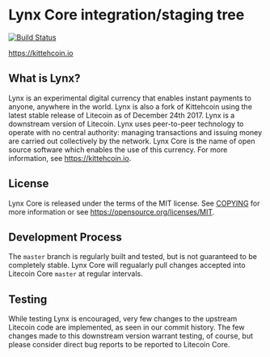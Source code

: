 Lynx Core integration/staging tree
=====================================

[![Build Status](https://travis-ci.org/litecoin-project/litecoin.svg?branch=master)](https://travis-ci.org/litecoin-project/litecoin)

https://kittehcoin.io

What is Lynx?
----------------

Lynx is an experimental digital currency that enables instant payments to anyone, anywhere in the world. Lynx is also a fork of Kittehcoin using the latest stable release of Litecoin as of December 24th 2017. Lynx is a downstream version of Litecoin.
Lynx uses peer-to-peer technology to operate with no central authority: managing transactions and issuing money are carried out collectively by the network. Lynx Core is the name of open source software which enables the use of this currency.
For more information, see https://kittehcoin.io.

License
-------

Lynx Core is released under the terms of the MIT license. See [COPYING](COPYING) for more
information or see https://opensource.org/licenses/MIT.

Development Process
-------------------

The `master` branch is regularly built and tested, but is not guaranteed to be
completely stable. Lynx Core will regualarly pull changes accepted into Litecoin Core `master` at regular intervals.

Testing
-------

While testing Lynx is encouraged, very few changes to the upstream Litecoin code are implemented, as seen in our commit history. The few changes made to this downstream version warrant testing, of course, but please consider direct bug reports to be reported to Litecoin Core.
